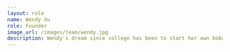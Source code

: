 ```yaml
---
layout: role
name: Wendy Xu
role: Founder
image_url: /images/team/wendy.jpg
description: Wendy's dream since college has been to start her own boba store, and Bobasaur is the culmination of that dream after years of hard work and research. She has traveled all throughout the world to determine the answer to the question-- what makes a good, comforting, drink? Wendy is an expert in psychology and in the way humans interact with one another. Her friends can attest to her skills in caring and thoughtfulness, resulting in the one of a kind environment you will find at Bobasaur. Her boba of choice is taro milk tea with less sugar.
---
```

